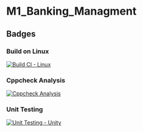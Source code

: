 # M1_Banking_Managment
## Badges
### Build on Linux
[![Build CI - Linux](https://github.com/rishivardhan01/M1_Banking_Managment/actions/workflows/c-cpp.yml/badge.svg)](https://github.com/rishivardhan01/M1_Banking_Managment/actions/workflows/c-cpp.yml)

### Cppcheck Analysis
[![Cppcheck Analysis](https://github.com/rishivardhan01/M1_Banking_Managment/actions/workflows/cppcheck_analysis.yml/badge.svg)](https://github.com/rishivardhan01/M1_Banking_Managment/actions/workflows/cppcheck_analysis.yml)

### Unit Testing
[![Unit Testing - Unity]()]()

